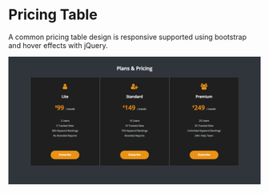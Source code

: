 # Pricing Table
A common pricing table design is responsive supported using bootstrap and hover effects with jQuery.

![Pricing Table](./10-pricingtable.png)